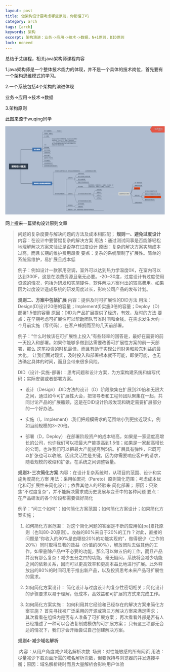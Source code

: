 ```yaml
---
layout: post
title: 做架构设计要考虑哪些原则，你都懂了吗
category: arch
tags: [arch]
keywords: 架构
excerpt: 架构演进：业务->应用->技术->数据，N+1原则，DID原则
lock: noneed
---
```


总结于艾编程，相关java架构师课程内容

1.java架构师是一个整体技术能力的体现，并不是一个具体的技术岗位，首先要有一个架构思维模式的学习。

2.一个系统包括4个架构的演进体现

业务->应用->技术->数据

3.架构原则

此图来源于wuqing同学

![](/assets/images/2020/icoding/arch-design-by-wuqing.png)

网上搜来一篇架构设计原则文章

> 问题的复杂度要与解决问题的方法及成本相匹配；
> **规则一、避免过度设计**
> 	内容：在设计中要警惕复杂的解决方案
> 	用法：通过测试同事是否能够轻松地理解解决方案来验证是否存在过度设计
> 	原因：复杂的解决方案实施成本过高，而且长期的维护费用昂贵
> 	要点：复杂的系统限制了扩展性。简单的系统易维护，易扩展且成本低
>
> 例子：例如设计一款家用空调，室外可以达到热力学温度0K，在室内可以达到300F，这是在浪费资源且毫无必要。-20~30度，过度设计有过度使用资源的情况，包括为研发和实施硬件，软件解决方案付出的较高费用。如果因为过度设计造成系统的研发周度过长，影响公司产品的发布计划。
>
> **规则二、方案中包括扩展**
> 	内容：提供及时可扩展性的DID方法
> 	用法：Design(D)设计20倍的容量；Implement(I)实施3倍的容量；Deploy（D）部署1.5倍的容量
> 	原因：DID为产品扩展提供了经济，有效，及时的方法
> 	要点：在早期考虑可扩展性可以帮助团队节省时间和金钱。在需求发生大约一个月前实施（写代码），在客户蜂拥而至的几天前部署。
>
> 例子：“什么时候该在可扩展性上投入”有些轻率的回答是，最好在需要的前一天投入和部署。如果你能够多做到达需要改善可扩展性方案的前一天部署，那么 这笔投资的时机最佳，而且有助于实现公司财务和股东利益的最大化。
> 让我们面对现实，及时投入和部署根本就不可能，即使可能，也无法确定具体的时间，而且会带来很多风险。
>
> DID（设计-实施-部署）：思考问题和设计方案，为方案构建系统和编写代码；实际安装或者部署方案。
>
> - 设计（Design）:DID方法的设计（D）阶段聚集在扩展到20倍和无限大之间，通过如今可扩展性大会，把领导者和工程师团队聚集在一起，共同讨论产品的扩展瓶颈，这是在DID设计阶段发现和确定需要扩展部分的一个好办法。
>
> - 实施（I，Implement）:我们把规模需求的范围缩小到更接近现实，例如当前规模的3~20倍。
>
> - 部署（D，Deploy）:在部署阶段资产的成本较高，如果是一家适度高增长的公司，也许我们可以把最大产能提高到1.5倍；如果是一家超高增长的公司，也许我们可以把最大产能提高到5倍。扩展具有弹性，它既可以扩张也可以收缩，因此灵活性是关键，因为你需要响应客户的请求，随着规模的收缩和扩张，在系统之间调整容量。
>
> **规则3-三次简化方案**
> 	内容：在设计复杂系统时，从项目的范围、设计和实施角度简化方案
> 	用法：采用帕累托（Pareto）原则简化范围；考虑成本优化和可扩展性来简化设计；依靠其他人的经验来	简化部署；
> 	原因：只聚焦“不过度复杂”，并不能解决需求或历史发展与变革中的各种问题
> 	要点：在产品研发的各个阶段都需要做好简化
>
> 例子：“问三个如何”：如何简化方案范围；如何简化方案设计；如果简化方案实施；
>
> 1. 如何简化方案范围：
>    对这个简化问题的答案是不断的应用帕[pa]累托原则（也叫80-20原则）。收益的80%来自于20%的工作？对此，直接的问题是“你收入的80%是由哪些20%的功能实现的”，做得很少（工作的20%）同时取得显著的效益（价值的80%），解放团队去做其他的工作。如果删除产品中不必要的功能，那么可以做五倍的工作，而且产品并没有那么复杂！减少五分之四的功能，毫无疑问，系统将会减少功能之间的依赖关系，因而可以更高效率和更高本益比地进行扩展。此外释放出的80%的时间可用于推出新产品，以及投资思考未来产品可扩展性的需求。
>
> 2. 如何简化方案设计：
>    简化设计与过度设计的复杂性密切相关；简化设计的步骤要求以易于理解，低成本，高效益和可扩展的方式来完成工作。
>
> 3. 如何简化方案实施：
>    如何利用其它经验和已经存在的解决方案来简化方案实施？
>    首先寻找被广泛采用的开源或第三方解决方案来满足需求；
>    其次看看在组织内是否有人准备了可扩展方案；
>    再次看看外部是否有人已经描述了一种可以合法复制或模仿的可扩展方案；
>    只有这三项都无合适的情况下，我们才会开始尝试自己创建解决方案。
>
> **规则4-减少域名解析**
>
> ​	内容：从用户角度减少域名解析次数
> ​	场景：对性能敏感的所有网页
> ​	用法：尽量减少下载页面所需的域名解析次数，但要保持与浏览器的并发连接平衡；
> ​	原因：域名解析耗时而且大量解析会影响用户体验

